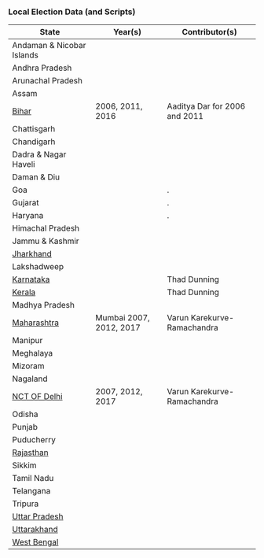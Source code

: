 ### Local Election Data (and Scripts)


| State                                    | Year(s) | Contributor(s) | 
| ---------------------------------------- | ------- | ------- | 
|  Andaman & Nicobar Islands               |        | | 
| Andhra Pradesh                           |   | |
| Arunachal Pradesh                        |   | |
| Assam                                    |   | |
| [Bihar](bihar/)                          | 2006, 2011, 2016    | Aaditya Dar for 2006 and 2011 |
| Chattisgarh                              |  | |
| Chandigarh                               |  | |
| Dadra & Nagar Haveli                     |  | |
| Daman & Diu                              |  | |
| Goa                                      |   |. |
| Gujarat                                  |   |. |
| Haryana                                  |   |. |
| Himachal Pradesh                         |   |  |
| Jammu & Kashmir                          |   |  |
| [Jharkhand](jharkhand/)                  |   |  |
| Lakshadweep                              |   |  |
| [Karnataka](karnatka/)                   |   | Thad Dunning|
| [Kerala](kerala/)                        |   | Thad Dunning|
| Madhya Pradesh                           |   |  |
| [Maharashtra](maharashtra/)              | Mumbai 2007, 2012, 2017   | Varun Karekurve-Ramachandra |
| Manipur                                  |  | |
| Meghalaya                                |  | |
| Mizoram                                  |  | |
| Nagaland                                 |  | | 
| [NCT OF Delhi](delhi/)                   | 2007, 2012, 2017| Varun Karekurve-Ramachandra |
| Odisha                                   |     |  |
| Punjab                                   |     |  |
| Puducherry                               |     |  |
| [Rajasthan](rajasthan/)                  |     |  |
| Sikkim                                   |     |  |
| Tamil Nadu                               |     |  |
| Telangana                                |     |  |
| Tripura                                  |     |  |
| [Uttar Pradesh](up/)                     |     |  |
| [Uttarakhand](uttarakhand/)              |     | |
| [West Bengal](wb/)                       |     | |


